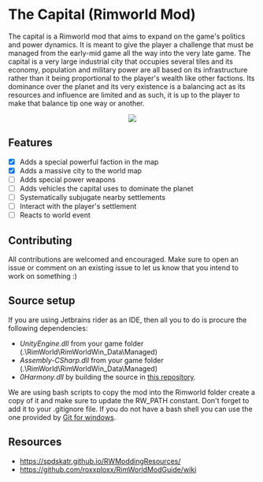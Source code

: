 # The Capital (Rimworld Mod)

The capital is a Rimworld mod that aims to expand on the game's politics and power dynamics. It is meant to give the player a challenge that must be managed from the early-mid game all the way into the very late game. The capital is a very large industrial city that occupies several tiles and its economy, population and military power are all based on its infrastructure rather than it being proportional to the player's wealth like other factions. Its dominance over the planet and its very existence is a balancing act as its resources and influence are limited and as such, it is up to the player to make that balance tip one way or another.

<p align="center">
  <img src="https://raw.githubusercontent.com/oleduc/TheCapital/master/Assets/Screenshots/worldgen.png" />
</p>

## Features
- [X] Adds a special powerful faction in the map
- [X] Adds a massive city to the world map
- [ ] Adds special power weapons
- [ ] Adds vehicles the capital uses to dominate the planet
- [ ] Systematically subjugate nearby settlements
- [ ] Interact with the player's settlement
- [ ] Reacts to world event

## Contributing

All contributions are welcomed and encouraged. Make sure to open an issue or comment on an existing issue to let us know that you intend to work on something :)

## Source setup

If you are using Jetbrains rider as an IDE, then all you to do is procure the following dependencies:

- *UnityEngine.dll* from your game folder (.\RimWorld\RimWorldWin_Data\Managed)
- *Assembly-CSharp.dll* from your game folder (.\RimWorld\RimWorldWin_Data\Managed)
- *0Harmony.dll* by building the source in [this repository](https://github.com/pardeike/Harmony).

We are using bash scripts to copy the mod into the Rimworld folder create a copy of it and make sure to update the RW_PATH constant. Don't forget to add it to your .gitignore file. If you do not have a bash shell you can use the one provided by [Git for windows](https://git-scm.com/download/win).

## Resources

- https://spdskatr.github.io/RWModdingResources/
- https://github.com/roxxploxx/RimWorldModGuide/wiki
